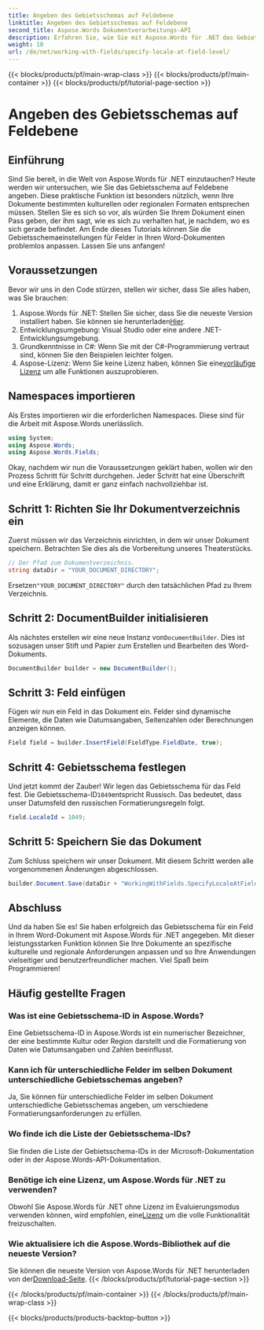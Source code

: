 ```yaml
---
title: Angeben des Gebietsschemas auf Feldebene
linktitle: Angeben des Gebietsschemas auf Feldebene
second_title: Aspose.Words Dokumentverarbeitungs-API
description: Erfahren Sie, wie Sie mit Aspose.Words für .NET das Gebietsschema für Felder in Word-Dokumenten angeben. Folgen Sie unserer Anleitung, um die Formatierung Ihres Dokuments einfach anzupassen.
weight: 10
url: /de/net/working-with-fields/specify-locale-at-field-level/
---
```


{{< blocks/products/pf/main-wrap-class >}}
{{< blocks/products/pf/main-container >}}
{{< blocks/products/pf/tutorial-page-section >}}

# Angeben des Gebietsschemas auf Feldebene

## Einführung

Sind Sie bereit, in die Welt von Aspose.Words für .NET einzutauchen? Heute werden wir untersuchen, wie Sie das Gebietsschema auf Feldebene angeben. Diese praktische Funktion ist besonders nützlich, wenn Ihre Dokumente bestimmten kulturellen oder regionalen Formaten entsprechen müssen. Stellen Sie es sich so vor, als würden Sie Ihrem Dokument einen Pass geben, der ihm sagt, wie es sich zu verhalten hat, je nachdem, wo es sich gerade befindet. Am Ende dieses Tutorials können Sie die Gebietsschemaeinstellungen für Felder in Ihren Word-Dokumenten problemlos anpassen. Lassen Sie uns anfangen!

## Voraussetzungen

Bevor wir uns in den Code stürzen, stellen wir sicher, dass Sie alles haben, was Sie brauchen:

1.  Aspose.Words für .NET: Stellen Sie sicher, dass Sie die neueste Version installiert haben. Sie können sie herunterladen[Hier](https://releases.aspose.com/words/net/).
2. Entwicklungsumgebung: Visual Studio oder eine andere .NET-Entwicklungsumgebung.
3. Grundkenntnisse in C#: Wenn Sie mit der C#-Programmierung vertraut sind, können Sie den Beispielen leichter folgen.
4. Aspose-Lizenz: Wenn Sie keine Lizenz haben, können Sie eine[vorläufige Lizenz](https://purchase.aspose.com/temporary-license/) um alle Funktionen auszuprobieren.

## Namespaces importieren

Als Erstes importieren wir die erforderlichen Namespaces. Diese sind für die Arbeit mit Aspose.Words unerlässlich.

```csharp
using System;
using Aspose.Words;
using Aspose.Words.Fields;
```

Okay, nachdem wir nun die Voraussetzungen geklärt haben, wollen wir den Prozess Schritt für Schritt durchgehen. Jeder Schritt hat eine Überschrift und eine Erklärung, damit er ganz einfach nachvollziehbar ist.

## Schritt 1: Richten Sie Ihr Dokumentverzeichnis ein

Zuerst müssen wir das Verzeichnis einrichten, in dem wir unser Dokument speichern. Betrachten Sie dies als die Vorbereitung unseres Theaterstücks.

```csharp
// Der Pfad zum Dokumentverzeichnis.
string dataDir = "YOUR_DOCUMENT_DIRECTORY";
```

 Ersetzen`"YOUR_DOCUMENT_DIRECTORY"` durch den tatsächlichen Pfad zu Ihrem Verzeichnis.

## Schritt 2: DocumentBuilder initialisieren

 Als nächstes erstellen wir eine neue Instanz von`DocumentBuilder`. Dies ist sozusagen unser Stift und Papier zum Erstellen und Bearbeiten des Word-Dokuments.

```csharp
DocumentBuilder builder = new DocumentBuilder();
```

## Schritt 3: Feld einfügen

Fügen wir nun ein Feld in das Dokument ein. Felder sind dynamische Elemente, die Daten wie Datumsangaben, Seitenzahlen oder Berechnungen anzeigen können.

```csharp
Field field = builder.InsertField(FieldType.FieldDate, true);
```

## Schritt 4: Gebietsschema festlegen

 Und jetzt kommt der Zauber! Wir legen das Gebietsschema für das Feld fest. Die Gebietsschema-ID`1049`entspricht Russisch. Das bedeutet, dass unser Datumsfeld den russischen Formatierungsregeln folgt.

```csharp
field.LocaleId = 1049;
```

## Schritt 5: Speichern Sie das Dokument

Zum Schluss speichern wir unser Dokument. Mit diesem Schritt werden alle vorgenommenen Änderungen abgeschlossen.

```csharp
builder.Document.Save(dataDir + "WorkingWithFields.SpecifyLocaleAtFieldLevel.docx");
```

## Abschluss

Und da haben Sie es! Sie haben erfolgreich das Gebietsschema für ein Feld in Ihrem Word-Dokument mit Aspose.Words für .NET angegeben. Mit dieser leistungsstarken Funktion können Sie Ihre Dokumente an spezifische kulturelle und regionale Anforderungen anpassen und so Ihre Anwendungen vielseitiger und benutzerfreundlicher machen. Viel Spaß beim Programmieren!

## Häufig gestellte Fragen

### Was ist eine Gebietsschema-ID in Aspose.Words?

Eine Gebietsschema-ID in Aspose.Words ist ein numerischer Bezeichner, der eine bestimmte Kultur oder Region darstellt und die Formatierung von Daten wie Datumsangaben und Zahlen beeinflusst.

### Kann ich für unterschiedliche Felder im selben Dokument unterschiedliche Gebietsschemas angeben?

Ja, Sie können für unterschiedliche Felder im selben Dokument unterschiedliche Gebietsschemas angeben, um verschiedene Formatierungsanforderungen zu erfüllen.

### Wo finde ich die Liste der Gebietsschema-IDs?

Sie finden die Liste der Gebietsschema-IDs in der Microsoft-Dokumentation oder in der Aspose.Words-API-Dokumentation.

### Benötige ich eine Lizenz, um Aspose.Words für .NET zu verwenden?

 Obwohl Sie Aspose.Words für .NET ohne Lizenz im Evaluierungsmodus verwenden können, wird empfohlen, eine[Lizenz](https://purchase.aspose.com/buy) um die volle Funktionalität freizuschalten.

### Wie aktualisiere ich die Aspose.Words-Bibliothek auf die neueste Version?

 Sie können die neueste Version von Aspose.Words für .NET herunterladen von der[Download-Seite](https://releases.aspose.com/words/net/).
{{< /blocks/products/pf/tutorial-page-section >}}

{{< /blocks/products/pf/main-container >}}
{{< /blocks/products/pf/main-wrap-class >}}

{{< blocks/products/products-backtop-button >}}
